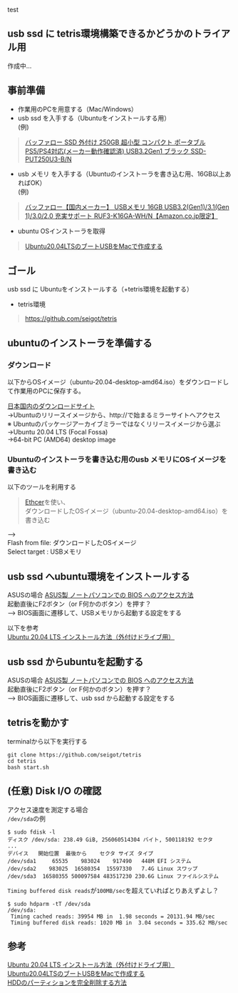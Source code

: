 test 
## usb ssd に tetris環境構築できるかどうかのトライアル用

作成中... 

## 事前準備

- 作業用のPCを用意する（Mac/Windows）
- usb ssd を入手する（Ubuntuをインストールする用）  
(例)
> [バッファロー SSD 外付け 250GB 超小型 コンパクト ポータブル PS5/PS4対応(メーカー動作確認済) USB3.2Gen1 ブラック SSD-PUT250U3-B/N](https://www.amazon.co.jp/gp/product/B08N4F3CVY/ref=ppx_yo_dt_b_asin_title_o02_s01?ie=UTF8&psc=1)  

- usb メモリ を入手する（Ubuntuのインストーラを書き込む用、16GB以上あればOK）  
(例)
> [バッファロー【国内メーカー】 USBメモリ 16GB USB3.2(Gen1)/3.1(Gen 1)/3.0/2.0 充実サポート RUF3-K16GA-WH/N【Amazon.co.jp限定】](https://www.amazon.co.jp/gp/product/B087CHWZ33/ref=ppx_yo_dt_b_asin_title_o04_s00?ie=UTF8&psc=1)  

- ubuntu OSインストーラを取得
> [Ubuntu20.04LTSのブートUSBをMacで作成する](https://qiita.com/seigot/items/faea0998e17c40b3a63e)

## ゴール
usb ssd に Ubuntuをインストールする（+tetris環境を起動する）

- tetris環境
> https://github.com/seigot/tetris

## ubuntuのインストーラを準備する

### ダウンロード

以下からOSイメージ（ubuntu-20.04-desktop-amd64.iso）をダウンロードして作業用のPCに保存する。  

[日本国内のダウンロードサイト](https://www.ubuntulinux.jp/ubuntu/mirrors)  
→Ubuntuのリリースイメージから、http://で始まるミラーサイトへアクセス  
※ Ubuntuのパッケージアーカイブミラーではなくリリースイメージから選ぶ  
→Ubuntu 20.04 LTS (Focal Fossa)  
→64-bit PC (AMD64) desktop image  

### Ubuntuのインストーラを書き込む用のusb メモリにOSイメージを書き込む

以下のツールを利用する  
  
> [Ethcer](https://www.balena.io/etcher/)を使い、    
> ダウンロードしたOSイメージ（ubuntu-20.04-desktop-amd64.iso）を書き込む  
  
-->  
Flash from file: ダウンロードしたOSイメージ  
Select target  : USBメモリ  
  
## usb ssd へubuntu環境をインストールする

ASUSの場合  [ASUS製 ノートパソコンでの BIOS へのアクセス方法](https://www.asus.com/jp/support/FAQ/1008829/)  
起動直後にF2ボタン（or F何かのボタン）を押す？  
--> BIOS画面に遷移して、USBメモリから起動する設定をする  
  
以下を参考  
[Ubuntu 20.04 LTS インストール方法（外付けドライブ用）](https://qiita.com/koba-jon/items/019a3b4eac4f60ca89c9)  
  
## usb ssd からubuntuを起動する
  
ASUSの場合  [ASUS製 ノートパソコンでの BIOS へのアクセス方法](https://www.asus.com/jp/support/FAQ/1008829/)  
起動直後にF2ボタン（or F何かのボタン）を押す？  
--> BIOS画面に遷移して、usb ssd から起動する設定をする  
  
## tetrisを動かす
  
terminalから以下を実行する  
  
```
git clone https://github.com/seigot/tetris
cd tetris
bash start.sh
```

## (任意) Disk I/O の確認
  
アクセス速度を測定する場合  
`/dev/sda`の例

```
$ sudo fdisk -l
ディスク /dev/sda: 238.49 GiB, 256060514304 バイト, 500118192 セクタ
...
デバイス   開始位置  最後から    セクタ サイズ タイプ
/dev/sda1     65535    983024    917490   448M EFI システム
/dev/sda2    983025  16580354  15597330   7.4G Linux スワップ
/dev/sda3  16580355 500097584 483517230 230.6G Linux ファイルシステム
```

`Timing buffered disk reads`が`100MB/sec`を超えていればとりあえずよし？

```
$ sudo hdparm -tT /dev/sda
/dev/sda:
 Timing cached reads: 39954 MB in  1.98 seconds = 20131.94 MB/sec
 Timing buffered disk reads: 1020 MB in  3.04 seconds = 335.62 MB/sec
```

## 参考
[Ubuntu 20.04 LTS インストール方法（外付けドライブ用）](https://qiita.com/koba-jon/items/019a3b4eac4f60ca89c9)  
[Ubuntu20.04LTSのブートUSBをMacで作成する](https://qiita.com/seigot/items/faea0998e17c40b3a63e)  
[HDDのパーティションを完全削除する方法](https://qiita.com/ricrowl/items/4cc3aa1727a08c8d8413)  
